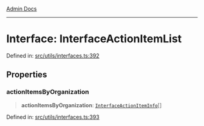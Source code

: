 [Admin Docs](/)

***

# Interface: InterfaceActionItemList

Defined in: [src/utils/interfaces.ts:392](https://github.com/PalisadoesFoundation/talawa-admin/blob/main/src/utils/interfaces.ts#L392)

## Properties

### actionItemsByOrganization

> **actionItemsByOrganization**: [`InterfaceActionItemInfo`](InterfaceActionItemInfo.md)[]

Defined in: [src/utils/interfaces.ts:393](https://github.com/PalisadoesFoundation/talawa-admin/blob/main/src/utils/interfaces.ts#L393)
